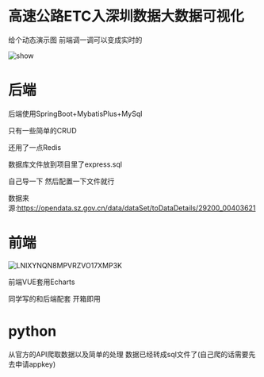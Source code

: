 # **高速公路ETC入深圳数据**大数据可视化
给个动态演示图 前端调一调可以变成实时的

<img src="https://ahuiblog.oss-cn-beijing.aliyuncs.com/github/%E5%A4%A7%E6%95%B0%E6%8D%AE%E6%BC%94%E7%A4%BA.gif" alt="show" />

# 后端 

后端使用SpringBoot+MybatisPlus+MySql

只有一些简单的CRUD

还用了一点Redis

数据库文件放到项目里了express.sql

自己导一下 然后配置一下文件就行

数据来源:https://opendata.sz.gov.cn/data/dataSet/toDataDetails/29200_00403621



# 前端

![LNIXYNQN8MPVRZVO17XMP3K](https://user-images.githubusercontent.com/60649120/148231284-6d335cf1-263f-42cd-a962-a916cc09ad17.png)


前端VUE套用Echarts

同学写的和后端配套 开箱即用

# python
从官方的API爬取数据以及简单的处理 数据已经转成sql文件了(自己爬的话需要先去申请appkey)
